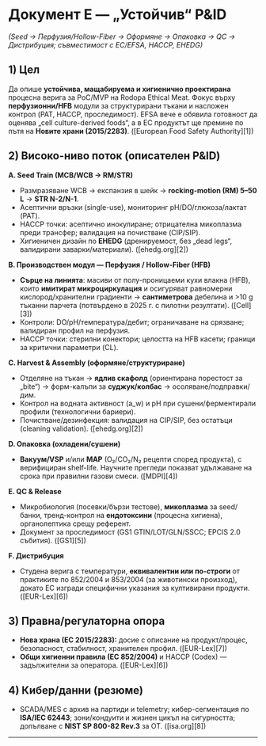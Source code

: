# Документ E — **„Устойчив“ P\&ID**

*(Seed → Перфузия/Hollow-Fiber → Оформяне → Опаковка → QC → Дистрибуция; съвместимост с ЕС/EFSA, HACCP, EHEDG)*

## 1) Цел

Да опише **устойчива, мащабируема и хигиенично проектирана** процесна верига за PoC/MVP на Rodopa Ethical Meat. Фокус върху **перфузионни/HFB** модули за структурирани тъкани и насложен контрол (PAT, HACCP, проследимост). EFSA вече е обявила готовност да оценява „cell culture-derived foods“, а в ЕС продуктът ще премине по пътя на **Новите храни (2015/2283)**. ([European Food Safety Authority][1])

## 2) Високо-ниво поток (описателен P\&ID)

**A. Seed Train (MCB/WCB → RM/STR)**

* Размразяване WCB → експанзия в шейк → **rocking-motion (RM) 5–50 L** → **STR N-2/N-1**.
* Асептични връзки (single-use), мониторинг pH/DO/глюкоза/лактат (PAT).
* HACCP точки: асептично инокулиране; отрицателна микоплазма преди трансфер; валидация на почистване (CIP/SIP).
* Хигиеничен дизайн по **EHEDG** (дренируемост, без „dead legs“, валидирани заварки/материали). ([ehedg.org][2])

**B. Производствен модул — Перфузия / Hollow-Fiber (HFB)**

* **Сърце на линията**: масиви от полу-проницаеми кухи влакна (HFB), които **имитират микроциркулация** и осигуряват равномерни кислород/хранителни градиенти → **сантиметрова** дебелина и >10 g тъканни парчета (потвърдено в 2025 г. с пилотни резултати). ([Cell][3])
* Контроли: DO/pH/температура/дебит; ограничаване на срязване; валидиран профил на перфузия.
* HACCP точки: стерилни конектори; целостта на HFB касети; граници за критични параметри (CL).

**C. Harvest & Assembly (оформяне/структуриране)**

* Отделяне на тъкан → **ядлив скафолд** (ориентирана порестост за „bite“) → форм-калъпи за **суджук/колбас** → осоляване/подправки/дим.
* Контрол на водната активност (a\_w) и pH при сушени/ферментирали профили (технологични бариери).
* Почистване/дезинфекция: валидация на CIP/SIP, без остатъци (cleaning validation). ([ehedg.org][2])

**D. Опаковка (охладени/сушени)**

* **Вакуум/VSP** и/или **MAP** (O₂/CO₂/N₂ рецепти според продукта), с верифициран shelf-life. Научните прегледи показват удължаване на срока при правилни газови смеси. ([MDPI][4])

**E. QC & Release**

* Микробиология (посевки/бързи тестове), **микоплазма** за seed/банки, тренд-контрол на **ендотоксини** (процесна хигиена), органолептика срещу референт.
* Документ за проследимост (GS1 GTIN/LOT/GLN/SSCC; EPCIS 2.0 събития). ([GS1][5])

**F. Дистрибуция**

* Студена верига с температури, **еквивалентни или по-строги** от практиките по 852/2004 и 853/2004 (за животински произход), докато ЕС изгради специфични указания за култивирани продукти. ([EUR-Lex][6])

## 3) Правна/регулаторна опора

* **Новa храна (ЕС 2015/2283):** досие с описание на продукт/процес, безопасност, стабилност, хранителен профил. ([EUR-Lex][7])
* **Общи хигиенни правила (ЕС 852/2004)** и HACCP (Codex) — задължителни за оператора. ([EUR-Lex][6])

## 4) Кибер/данни (резюме)

* SCADA/MES с архив на партиди и telemetry; кибер-сегментация по **ISA/IEC 62443**; зони/кондуити и жизнен цикъл на сигурността; допълване с **NIST SP 800-82 Rev.3** за OT. ([isa.org][8])

---

